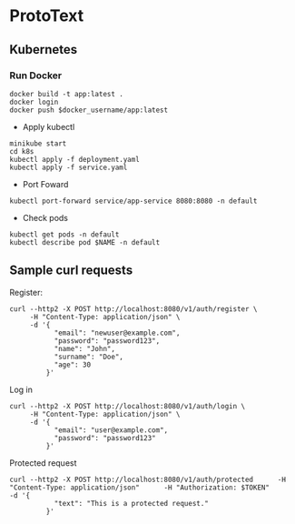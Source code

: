 # ProtoText

## Kubernetes

### Run Docker
```
docker build -t app:latest .
docker login
docker push $docker_username/app:latest
```

- Apply kubectl
```
minikube start
cd k8s
kubectl apply -f deployment.yaml
kubectl apply -f service.yaml
```
- Port Foward
```
kubectl port-forward service/app-service 8080:8080 -n default
```
- Check pods
```
kubectl get pods -n default
kubectl describe pod $NAME -n default
```

## Sample curl requests
Register:
```
curl --http2 -X POST http://localhost:8080/v1/auth/register \
     -H "Content-Type: application/json" \
     -d '{
           "email": "newuser@example.com",
           "password": "password123",
           "name": "John",
           "surname": "Doe",
           "age": 30
         }'
```
Log in
```
curl --http2 -X POST http://localhost:8080/v1/auth/login \
     -H "Content-Type: application/json" \
     -d '{
           "email": "user@example.com",
           "password": "password123"
         }'

```

Protected request
```
curl --http2 -X POST http://localhost:8080/v1/auth/protected      -H "Content-Type: application/json"      -H "Authorization: $TOKEN"      -d '{
           "text": "This is a protected request."
         }'
```
